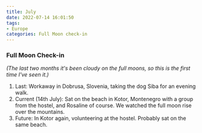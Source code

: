 ```yaml
---
title: July
date: 2022-07-14 16:01:50
tags:
- Europe
categories: Full Moon check-in
---
```

### Full Moon Check-in
*(The last two months it's been cloudy on the full moons, so this is the first time I've seen it.)*

1. Last: Workaway in Dobrusa, Slovenia, taking the dog Siba for an evening walk.
2. Current (14th July): Sat on the beach in Kotor, Montenegro with a group from the hostel, and Rosaline of course. We watched the full moon rise over the mountains.
3. Future: In Kotor again, volunteering at the hostel. Probably sat on the same beach.